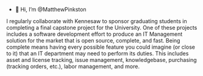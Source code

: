 - 👋 Hi, I’m @MatthewPinkston

I regularly collaborate with Kennesaw to sponsor graduating students in completing a final capstone project for the University. One of these projects includes a software development effort to produce an IT Management solution for the market that is open source, complete, and fast. Being complete means having every possible feature you could imagine (or close to it) that an IT department may need to perform its duties. This includes asset and license tracking, issue management, knowledgebase, purchasing (tracking orders, etc.), labor management, and more.

<!---
MatthewPinkston/MatthewPinkston is a ✨ special ✨ repository because its `README.md` (this file) appears on your GitHub profile.
You can click the Preview link to take a look at your changes.
--->
